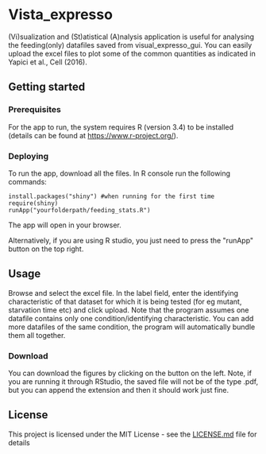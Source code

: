 # Vista_expresso

(Vi)sualization and (St)atistical (A)nalysis application is useful for analysing the feeding(only) datafiles saved from visual_expresso_gui. You can easily upload the excel files to plot some of the common quantities as indicated in Yapici et al., Cell (2016).

## Getting started

### Prerequisites

For the app to run, the system requires R (version 3.4) to be installed (details can be found at https://www.r-project.org/).

### Deploying

To run the app, download all the files. In R console run the following commands:

```
install.packages("shiny") #when running for the first time
require(shiny)
runApp("yourfolderpath/feeding_stats.R")
```

The app will open in your browser.

Alternatively, if you are using R studio, you just need to press the "runApp" button on the top right.

## Usage

Browse and select the excel file. In the label field, enter the identifying characteristic of that dataset for which it is being tested (for eg mutant, starvation time etc) and click upload. Note that the program assumes one datafile contains only one condition/identifying characteristic. You can add more datafiles of the same condition, the program will automatically bundle them all together.

### Download

You can download the figures by clicking on the button on the left. Note, if you are running it through RStudio, the saved file will not be of the type .pdf, but you can append the extension and then it should work just fine.

## License

This project is licensed under the MIT License - see the [LICENSE.md](LICENSE.md) file for details
